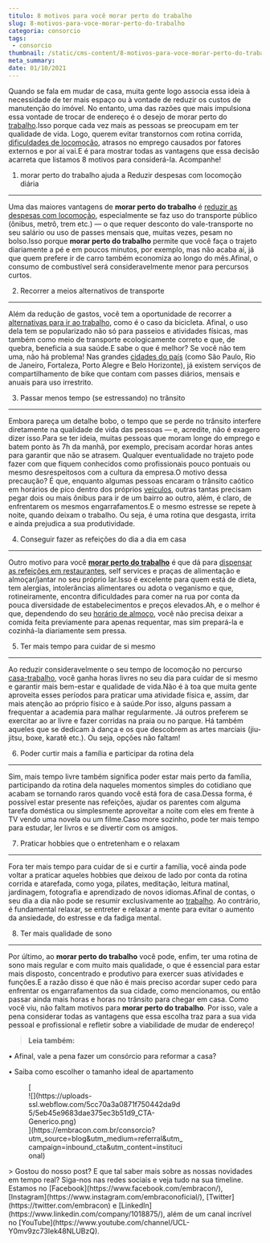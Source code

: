 ```yaml
---
titulo: 8 motivos para você morar perto do trabalho
slug: 8-motivos-para-voce-morar-perto-do-trabalho
categoria: consorcio
tags:
 - consorcio
thumbnail: /static/cms-content/8-motivos-para-voce-morar-perto-do-trabalho.jpg
meta_summary: 
date: 01/10/2021
---
```

Quando se fala em mudar de casa, muita gente logo associa essa ideia à necessidade de ter mais espaço ou à vontade de reduzir os custos de manutenção do imóvel. No entanto, uma das razões que mais impulsiona essa vontade de trocar de endereço é o desejo de morar perto do [trabalho](https://www.embracon.com.br/blog/home-office-5-dicas-para-manter-o-cantinho-de-trabalho-organizado).Isso porque cada vez mais as pessoas se preocupam em ter qualidade de vida. Logo, querem evitar transtornos com rotina corrida, [dificuldades de locomoção](https://www.embracon.com.br/blog/confira-5-vantagens-de-ter-uma-moto), atrasos no emprego causados por fatores externos e por aí vai.E é para mostrar todas as vantagens que essa decisão acarreta que listamos 8 motivos para considerá-la. Acompanhe!

1. morar perto do trabalho ajuda a Reduzir despesas com locomoção diária
------------------------------------------------------------------------

Uma das maiores vantagens de **morar perto do trabalho** é [reduzir as despesas com locomoção](https://www.embracon.com.br/blog/confira-5-vantagens-de-ter-uma-moto), especialmente se faz uso do transporte público (ônibus, metrô, trem etc.) — o que requer desconto do vale-transporte no seu salário ou uso de passes mensais que, muitas vezes, pesam no bolso.Isso porque **morar perto do trabalho** permite que você faça o trajeto diariamente a pé e em poucos minutos, por exemplo, mas não acaba aí, já que quem prefere ir de carro também economiza ao longo do mês.Afinal, o consumo de combustível será consideravelmente menor para percursos curtos.

2. Recorrer a meios alternativos de transporte
----------------------------------------------

Além da redução de gastos, você tem a oportunidade de recorrer a[ alternativas para ir ao trabalho](https://www.embracon.com.br/blog/home-office-5-dicas-para-manter-o-cantinho-de-trabalho-organizado), como é o caso da bicicleta. Afinal, o uso dela tem se popularizado não só para passeios e atividades físicas, mas também como meio de transporte ecologicamente correto e que, de quebra, beneficia a sua saúde.E sabe o que é melhor? Se você não tem uma, não há problema! Nas grandes [cidades do país](https://www.embracon.com.br/blog/conheca-as-melhores-cidades-para-se-viver-no-brasil) (como São Paulo, Rio de Janeiro, Fortaleza, Porto Alegre e Belo Horizonte), já existem serviços de compartilhamento de bike que contam com passes diários, mensais e anuais para uso irrestrito.

3. Passar menos tempo (se estressando) no trânsito
--------------------------------------------------

Embora pareça um detalhe bobo, o tempo que se perde no trânsito interfere diretamente na qualidade de vida das pessoas — e, acredite, não é exagero dizer isso.Para se ter ideia, muitas pessoas que moram longe do emprego e batem ponto às 7h da manhã, por exemplo, precisam acordar horas antes para garantir que não se atrasem. Qualquer eventualidade no trajeto pode fazer com que fiquem conhecidos como profissionais pouco pontuais ou mesmo desrespeitosos com a cultura da empresa.O motivo dessa precaução? É que, enquanto algumas pessoas encaram o trânsito caótico em horários de pico dentro dos próprios [veículos](https://www.embracon.com.br/blog/saiba-o-que-considerar-para-escolher-o-carro-ideal), outras tantas precisam pegar dois ou mais ônibus para ir de um bairro ao outro, além, é claro, de enfrentarem os mesmos engarrafamentos.E o mesmo estresse se repete à noite, quando deixam o trabalho. Ou seja, é uma rotina que desgasta, irrita e ainda prejudica a sua produtividade.

4. Conseguir fazer as refeições do dia a dia em casa
----------------------------------------------------

Outro motivo para você [**morar perto do trabalho**](https://www.embracon.com.br/blog/melhores-cidades-para-viver-com-valores-de-metro-quadrado) é que dá para [dispensar as refeições em restaurantes](https://www.embracon.com.br/blog/3-vantagens-de-ter-uma-casa-com-espaco-gourmet), self services e praças de alimentação e almoçar/jantar no seu próprio lar.Isso é excelente para quem está de dieta, tem alergias, intolerâncias alimentares ou adota o veganismo e que, rotineiramente, encontra dificuldades para comer na rua por conta da pouca diversidade de estabelecimentos e preços elevados.Ah, e o melhor é que, dependendo do seu [horário de almoço](https://www.embracon.com.br/blog/3-vantagens-de-ter-uma-casa-com-espaco-gourmet), você não precisa deixar a comida feita previamente para apenas requentar, mas sim prepará-la e cozinhá-la diariamente sem pressa.

5. Ter mais tempo para cuidar de si mesmo
-----------------------------------------

Ao reduzir consideravelmente o seu tempo de locomoção no percurso [casa-trabalho](https://www.embracon.com.br/blog/home-office-5-dicas-para-manter-o-cantinho-de-trabalho-organizado), você ganha horas livres no seu dia para cuidar de si mesmo e garantir mais bem-estar e qualidade de vida.Não é à toa que muita gente aproveita esses períodos para praticar uma atividade física e, assim, dar mais atenção ao próprio físico e à saúde.Por isso, alguns passam a frequentar a academia para malhar regularmente. Já outros preferem se exercitar ao ar livre e fazer corridas na praia ou no parque. Há também aqueles que se dedicam à dança e os que descobrem as artes marciais (jiu-jitsu, boxe, karatê etc.). Ou seja, opções não faltam!

6. Poder curtir mais a família e participar da rotina dela
----------------------------------------------------------

Sim, mais tempo livre também significa poder estar mais perto da família, participando da rotina dela naqueles momentos simples do cotidiano que acabam se tornando raros quando você está fora de casa.Dessa forma, é possível estar presente nas refeições, ajudar os parentes com alguma tarefa doméstica ou simplesmente aproveitar a noite com eles em frente à TV vendo uma novela ou um filme.Caso more sozinho, pode ter mais tempo para estudar, ler livros e se divertir com os amigos.

7. Praticar hobbies que o entretenham e o relaxam
-------------------------------------------------

Fora ter mais tempo para cuidar de si e curtir a família, você ainda pode voltar a praticar aqueles hobbies que deixou de lado por conta da rotina corrida e atarefada, como yoga, pilates, meditação, leitura matinal, jardinagem, fotografia e aprendizado de novos idiomas.Afinal de contas, o seu dia a dia não pode se resumir exclusivamente ao [trabalho](https://www.embracon.com.br/blog/home-office-5-dicas-para-manter-o-cantinho-de-trabalho-organizado). Ao contrário, é fundamental relaxar, se entreter e relaxar a mente para evitar o aumento da ansiedade, do estresse e da fadiga mental.

8. Ter mais qualidade de sono
-----------------------------

Por último, ao **morar perto do trabalho** você pode, enfim, ter uma rotina de sono mais regular e com muito mais qualidade, o que é essencial para estar mais disposto, concentrado e produtivo para exercer suas atividades e funções.E a razão disso é que não é mais preciso acordar super cedo para enfrentar os engarrafamentos da sua cidade, como mencionamos, ou então passar ainda mais horas e horas no trânsito para chegar em casa. Como você viu, não faltam motivos para **morar perto do trabalho**. Por isso, vale a pena considerar todas as vantagens que essa escolha traz para a sua vida pessoal e profissional e refletir sobre a viabilidade de mudar de endereço!

> ‍**Leia também:**

**‍**• Afinal, vale a pena fazer um consórcio para reformar a casa?

• Saiba como escolher o tamanho ideal de apartamento

<figure class="w-richtext-figure-type-image w-richtext-align-center" style="max-width:310px">[<div>![](https://uploads-ssl.webflow.com/5cc70a3a0871f750442da9d5/5eb45e9683dae375ec3b51d9_CTA-Generico.png)</div>](https://embracon.com.br/consorcio?utm_source=blog&utm_medium=referral&utm_campaign=inbound_cta&utm_content=institucional)</figure>> Gostou do nosso post? E que tal saber mais sobre as nossas novidades em tempo real? Siga-nos nas redes sociais e veja tudo na sua timeline. Estamos no [Facebook](https://www.facebook.com/embracon/), [Instagram](https://www.instagram.com/embraconoficial/), [Twitter](https://twitter.com/embracon) e [LinkedIn](https://www.linkedin.com/company/1018875/), além de um canal incrível no [YouTube](https://www.youtube.com/channel/UCL-Y0mv9zc73Iek48NLUBzQ).

‍
